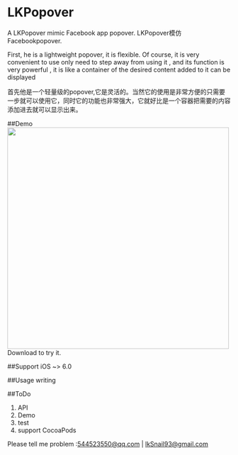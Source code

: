 # LKPopover
A LKPopover mimic Facebook app popover. LKPopover模仿Facebookpopover.

First, he is a lightweight popover, it is flexible. Of course, it is very convenient to use only need to step away from using it , and its function is very powerful , it is like a container of the desired content added to it can be displayed 

首先他是一个轻量级的popover,它是灵活的。当然它的使用是非常方便的只需要一步就可以使用它，同时它的功能也非常强大，它就好比是一个容器把需要的内容添加进去就可以显示出来。


##Demo 
<img src="https://raw.github.com/HetorLiuk/LKPopover/master/demo.gif" width="500"><br/>
Download to try it.

##Support 
iOS ~> 6.0

##Usage
writing



##ToDo
1. API
2. Demo
3. test
4. support CocoaPods

Please tell me problem :544523550@qq.com  | lkSnail93@gmail.com

